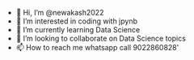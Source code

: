 - 👋 Hi, I’m @newakash2022
- 👀 I’m interested in coding with jpynb
- 🌱 I’m currently learning Data Science
- 💞️ I’m looking to collaborate on Data Science topics
- 📫 How to reach me whatsapp call 9022860828'

<!---
newakash2022/newakash2022 is a ✨ special ✨ repository because its `README.md` (this file) appears on your GitHub profile.
You can click the Preview link to take a look at your changes.
--->
